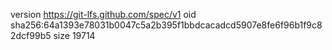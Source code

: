version https://git-lfs.github.com/spec/v1
oid sha256:64a1393e78031b0047c5a2b395f1bbdcacadcd5907e8fe6f96b1f9c82dcf99b5
size 19714
